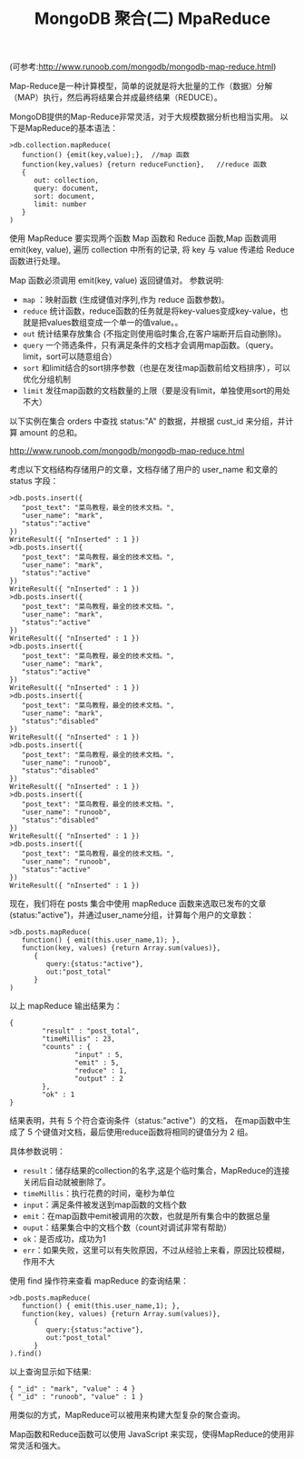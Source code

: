 ﻿---
title: MongoDB 聚合(二) MpaReduce
categories :
- 技术
tags :
- Mongo
---

(可参考:http://www.runoob.com/mongodb/mongodb-map-reduce.html)

Map-Reduce是一种计算模型，简单的说就是将大批量的工作（数据）分解（MAP）执行，然后再将结果合并成最终结果（REDUCE）。

MongoDB提供的Map-Reduce非常灵活，对于大规模数据分析也相当实用。
以下是MapReduce的基本语法：
```
>db.collection.mapReduce(
   function() {emit(key,value);},  //map 函数
   function(key,values) {return reduceFunction},   //reduce 函数
   {
      out: collection,
      query: document,
      sort: document,
      limit: number
   }
)
```
使用 MapReduce 要实现两个函数 Map 函数和 Reduce 函数,Map 函数调用 emit(key, value), 遍历 collection 中所有的记录, 将 key 与 value 传递给 Reduce 函数进行处理。

Map 函数必须调用 emit(key, value) 返回键值对。
参数说明:
 - `map` ：映射函数 (生成键值对序列,作为 reduce 函数参数)。
 - `reduce` 统计函数，reduce函数的任务就是将key-values变成key-value，也就是把values数组变成一个单一的值value。。
 - `out` 统计结果存放集合 (不指定则使用临时集合,在客户端断开后自动删除)。
 - `query` 一个筛选条件，只有满足条件的文档才会调用map函数。（query。limit，sort可以随意组合）
 - `sort` 和limit结合的sort排序参数（也是在发往map函数前给文档排序），可以优化分组机制
 - `limit` 发往map函数的文档数量的上限（要是没有limit，单独使用sort的用处不大）

以下实例在集合 orders 中查找 status:"A" 的数据，并根据 cust_id 来分组，并计算 amount 的总和。

http://www.runoob.com/mongodb/mongodb-map-reduce.html


考虑以下文档结构存储用户的文章，文档存储了用户的 user_name 和文章的 status 字段：
```
>db.posts.insert({
   "post_text": "菜鸟教程，最全的技术文档。",
   "user_name": "mark",
   "status":"active"
})
WriteResult({ "nInserted" : 1 })
>db.posts.insert({
   "post_text": "菜鸟教程，最全的技术文档。",
   "user_name": "mark",
   "status":"active"
})
WriteResult({ "nInserted" : 1 })
>db.posts.insert({
   "post_text": "菜鸟教程，最全的技术文档。",
   "user_name": "mark",
   "status":"active"
})
WriteResult({ "nInserted" : 1 })
>db.posts.insert({
   "post_text": "菜鸟教程，最全的技术文档。",
   "user_name": "mark",
   "status":"active"
})
WriteResult({ "nInserted" : 1 })
>db.posts.insert({
   "post_text": "菜鸟教程，最全的技术文档。",
   "user_name": "mark",
   "status":"disabled"
})
WriteResult({ "nInserted" : 1 })
>db.posts.insert({
   "post_text": "菜鸟教程，最全的技术文档。",
   "user_name": "runoob",
   "status":"disabled"
})
WriteResult({ "nInserted" : 1 })
>db.posts.insert({
   "post_text": "菜鸟教程，最全的技术文档。",
   "user_name": "runoob",
   "status":"disabled"
})
WriteResult({ "nInserted" : 1 })
>db.posts.insert({
   "post_text": "菜鸟教程，最全的技术文档。",
   "user_name": "runoob",
   "status":"active"
})
WriteResult({ "nInserted" : 1 })
```
现在，我们将在 posts 集合中使用 mapReduce 函数来选取已发布的文章(status:"active")，并通过user_name分组，计算每个用户的文章数：
```
>db.posts.mapReduce( 
   function() { emit(this.user_name,1); }, 
   function(key, values) {return Array.sum(values)}, 
      {  
         query:{status:"active"},  
         out:"post_total" 
      }
)
```
以上 mapReduce 输出结果为：
```
{
        "result" : "post_total",
        "timeMillis" : 23,
        "counts" : {
                "input" : 5,
                "emit" : 5,
                "reduce" : 1,
                "output" : 2
        },
        "ok" : 1
}
```
结果表明，共有 5 个符合查询条件（status:"active"）的文档， 在map函数中生成了 5 个键值对文档，最后使用reduce函数将相同的键值分为 2 组。

具体参数说明：

 - `result`：储存结果的collection的名字,这是个临时集合，MapReduce的连接关闭后自动就被删除了。
 - `timeMillis`：执行花费的时间，毫秒为单位
 - `input`：满足条件被发送到map函数的文档个数
 - `emit`：在map函数中emit被调用的次数，也就是所有集合中的数据总量
 - `ouput`：结果集合中的文档个数（count对调试非常有帮助）
 - `ok`：是否成功，成功为1
 - `err`：如果失败，这里可以有失败原因，不过从经验上来看，原因比较模糊，作用不大

使用 find 操作符来查看 mapReduce 的查询结果：
```
>db.posts.mapReduce( 
   function() { emit(this.user_name,1); }, 
   function(key, values) {return Array.sum(values)}, 
      {  
         query:{status:"active"},  
         out:"post_total" 
      }
).find()
```
以上查询显示如下结果:
```
{ "_id" : "mark", "value" : 4 }
{ "_id" : "runoob", "value" : 1 }
```
用类似的方式，MapReduce可以被用来构建大型复杂的聚合查询。

Map函数和Reduce函数可以使用 JavaScript 来实现，使得MapReduce的使用非常灵活和强大。

